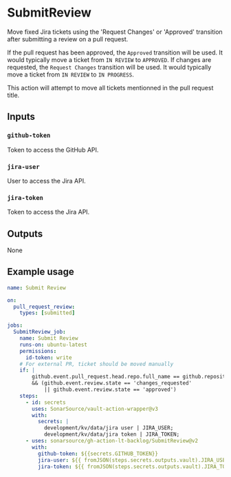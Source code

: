 # SubmitReview

Move fixed Jira tickets using the 'Request Changes' or 'Approved' transition after submitting a review on a pull request.

If the pull request has been approved, the `Approved` transition will be used. It would typically move a ticket from `IN REVIEW` to `APPROVED`.
If changes are requested, the `Request Changes` transition will be used. It would typically move a ticket from `IN REVIEW` to `IN PROGRESS`.

This action will attempt to move all tickets mentionned in the pull request title.

## Inputs

### `github-token`

Token to access the GitHub API. 

### `jira-user`

User to access the Jira API.

### `jira-token`

Token to access the Jira API.

## Outputs

None

## Example usage

```yaml
name: Submit Review

on:
  pull_request_review:
    types: [submitted]

jobs:
  SubmitReview_job:
    name: Submit Review
    runs-on: ubuntu-latest
    permissions:
      id-token: write
    # For external PR, ticket should be moved manually
    if: |
        github.event.pull_request.head.repo.full_name == github.repository
        && (github.event.review.state == 'changes_requested' 
            || github.event.review.state == 'approved')
    steps:
      - id: secrets
        uses: SonarSource/vault-action-wrapper@v3
        with:
          secrets: |
            development/kv/data/jira user | JIRA_USER;
            development/kv/data/jira token | JIRA_TOKEN;
      - uses: sonarsource/gh-action-lt-backlog/SubmitReview@v2
        with:
          github-token: ${{secrets.GITHUB_TOKEN}}
          jira-user: ${{ fromJSON(steps.secrets.outputs.vault).JIRA_USER }}
          jira-token: ${{ fromJSON(steps.secrets.outputs.vault).JIRA_TOKEN }}

```
